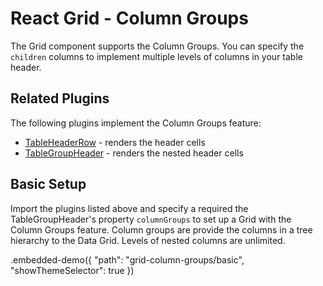 # React Grid - Column Groups

The Grid component supports the Column Groups. You can specify the `children` columns to implement multiple levels of columns in your table header.

## Related Plugins

The following plugins implement the Column Groups feature:

- [TableHeaderRow](../reference/table-header-row.md) - renders the header cells
- [TableGroupHeader](../reference/table-group-header.md) - renders the nested header cells

## Basic Setup

Import the plugins listed above and specify a required the TableGroupHeader's property `columnGroups` to set up a Grid with the Column Groups feature. Column groups are provide the columns in a tree hierarchy to the Data Grid. Levels of nested columns are unlimited.

.embedded-demo({ "path": "grid-column-groups/basic", "showThemeSelector": true })
